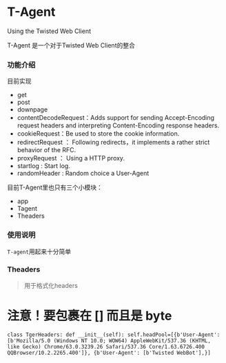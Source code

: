 # T-Agent
Using the Twisted Web Client

T-Agent 是一个对于Twisted Web Client的整合

### 功能介绍

目前实现

* get
* post
* downpage
* contentDecodeRequest：Adds support for sending Accept-Encoding request headers and interpreting Content-Encoding response headers.
* cookieRequest：Be used to store the cookie information.
* redirectRequest ： Following redirects，it implements a rather strict behavior of the RFC.
* proxyRequest ： Using a HTTP proxy.
* startlog : Start log.
* randomHeader : Random choice a User-Agent

目前T-Agent里也只有三个小模块：

* app
* Tagent
* Theaders

### 使用说明
`T-agent`用起来十分简单

### Theaders

> 用于格式化headers

# 注意！要包裹在 [] 而且是 byte
`class TgerHeaders:
    def __init__(self):
        self.headPool=[{b'User-Agent':[b'Mozilla/5.0 (Windows NT 10.0; WOW64) AppleWebKit/537.36 (KHTML, like Gecko) Chrome/63.0.3239.26 Safari/537.36 Core/1.63.6726.400 QQBrowser/10.2.2265.400']},
                       {b'User-Agent': [b'Twisted WebBot'],}]`

